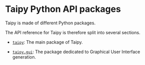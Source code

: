 # Taipy Python API packages

Taipy is made of different Python packages.

The API reference for Taipy is therefore split into several sections.

   - [`taipy`](reference/pkg_taipy.md): The main package of Taipy.

   - [`taipy.gui`](reference/pkg_taipy.gui.md): The package dedicated to Graphical
      User Interface generation.

